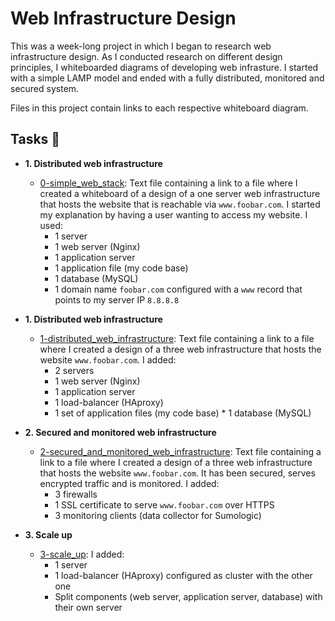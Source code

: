 # Web Infrastructure Design

This was a week-long project in which I began to research web infrastructure design. As I conducted research on different design principles, I whiteboarded diagrams of developing web infrasture. I started with a simple LAMP model and ended with a fully distributed, monitored and secured system.

Files in this project contain links to each respective whiteboard diagram.

## Tasks :page_with_curl:
*  **1. Distributed web infrastructure**
   * [0-simple_web_stack](./0-simple_web_stack): Text file containing a link to a file where I created a whiteboard of a design of a one server web infrastructure that hosts the website that is reachable via `www.foobar.com`. I started my explanation by having a user wanting to access my website. I used:
     * 1 server
     * 1 web server (Nginx)
     * 1 application server
     * 1 application file (my code base)
     * 1 database (MySQL)
     * 1 domain name `foobar.com` configured with a `www` record that points to my server IP `8.8.8.8`

*  **1. Distributed web infrastructure**
   * [1-distributed_web_infrastructure](./1-distributed_web_infrastructure1-distributed_web_infrastructure): Text file containing a link to a file where I created a design of a three web infrastructure that hosts the website `www.foobar.com`. I added:
     * 2 servers
     * 1 web server (Nginx)
     * 1 application server
     * 1 load-balancer (HAproxy)
     * 1 set of application files (my code base)      * 1 database (MySQL)

*  **2. Secured and monitored web infrastructure**
   * [2-secured_and_monitored_web_infrastructure](./2-secured_and_monitored_web_infrastructure): Text file containing a link to a file where I created a design of a three web infrastructure that hosts the website `www.foobar.com`. It has been secured, serves encrypted traffic and is monitored. I added:
      * 3 firewalls
      * 1 SSL certificate to serve `www.foobar.com` over HTTPS
      * 3 monitoring clients (data collector for Sumologic)

*  **3. Scale up**
   * [3-scale_up](./3-scale_up): I added:
     * 1 server
     * 1 load-balancer (HAproxy) configured as cluster with the other one
     * Split components (web server, application server, database) with their own server
